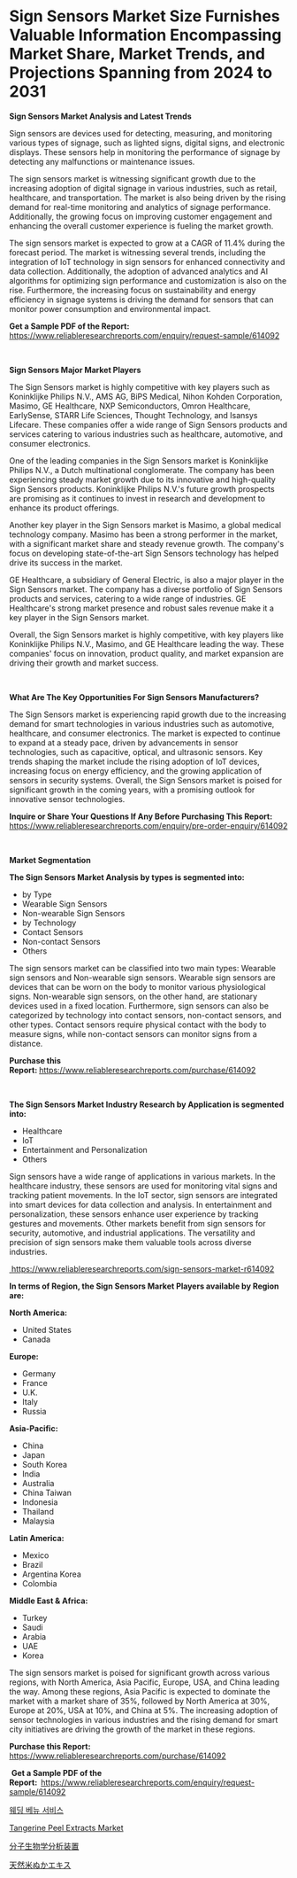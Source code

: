 <p><h1>Sign Sensors Market Size Furnishes Valuable Information Encompassing Market Share, Market Trends, and Projections Spanning from 2024 to 2031</h1></p><p><strong>Sign Sensors Market Analysis and Latest Trends</strong></p>
<p><p>Sign sensors are devices used for detecting, measuring, and monitoring various types of signage, such as lighted signs, digital signs, and electronic displays. These sensors help in monitoring the performance of signage by detecting any malfunctions or maintenance issues.</p><p>The sign sensors market is witnessing significant growth due to the increasing adoption of digital signage in various industries, such as retail, healthcare, and transportation. The market is also being driven by the rising demand for real-time monitoring and analytics of signage performance. Additionally, the growing focus on improving customer engagement and enhancing the overall customer experience is fueling the market growth.</p><p>The sign sensors market is expected to grow at a CAGR of 11.4% during the forecast period. The market is witnessing several trends, including the integration of IoT technology in sign sensors for enhanced connectivity and data collection. Additionally, the adoption of advanced analytics and AI algorithms for optimizing sign performance and customization is also on the rise. Furthermore, the increasing focus on sustainability and energy efficiency in signage systems is driving the demand for sensors that can monitor power consumption and environmental impact.</p></p>
<p><strong>Get a Sample PDF of the Report:&nbsp;</strong> <a href="https://www.reliableresearchreports.com/enquiry/request-sample/614092">https://www.reliableresearchreports.com/enquiry/request-sample/614092</a></p>
<p>&nbsp;</p>
<p><strong>Sign Sensors Major Market Players</strong></p>
<p><p>The Sign Sensors market is highly competitive with key players such as Koninklijke Philips N.V., AMS AG, BiPS Medical, Nihon Kohden Corporation, Masimo, GE Healthcare, NXP Semiconductors, Omron Healthcare, EarlySense, STARR Life Sciences, Thought Technology, and Isansys Lifecare. These companies offer a wide range of Sign Sensors products and services catering to various industries such as healthcare, automotive, and consumer electronics.</p><p>One of the leading companies in the Sign Sensors market is Koninklijke Philips N.V., a Dutch multinational conglomerate. The company has been experiencing steady market growth due to its innovative and high-quality Sign Sensors products. Koninklijke Philips N.V.'s future growth prospects are promising as it continues to invest in research and development to enhance its product offerings.</p><p>Another key player in the Sign Sensors market is Masimo, a global medical technology company. Masimo has been a strong performer in the market, with a significant market share and steady revenue growth. The company's focus on developing state-of-the-art Sign Sensors technology has helped drive its success in the market.</p><p>GE Healthcare, a subsidiary of General Electric, is also a major player in the Sign Sensors market. The company has a diverse portfolio of Sign Sensors products and services, catering to a wide range of industries. GE Healthcare's strong market presence and robust sales revenue make it a key player in the Sign Sensors market.</p><p>Overall, the Sign Sensors market is highly competitive, with key players like Koninklijke Philips N.V., Masimo, and GE Healthcare leading the way. These companies' focus on innovation, product quality, and market expansion are driving their growth and market success.</p></p>
<p>&nbsp;</p>
<p><strong>What Are The Key Opportunities For Sign Sensors Manufacturers?</strong></p>
<p><p>The Sign Sensors market is experiencing rapid growth due to the increasing demand for smart technologies in various industries such as automotive, healthcare, and consumer electronics. The market is expected to continue to expand at a steady pace, driven by advancements in sensor technologies, such as capacitive, optical, and ultrasonic sensors. Key trends shaping the market include the rising adoption of IoT devices, increasing focus on energy efficiency, and the growing application of sensors in security systems. Overall, the Sign Sensors market is poised for significant growth in the coming years, with a promising outlook for innovative sensor technologies.</p></p>
<p><strong>Inquire or Share Your Questions If Any Before Purchasing This Report:</strong> <a href="https://www.reliableresearchreports.com/enquiry/pre-order-enquiry/614092">https://www.reliableresearchreports.com/enquiry/pre-order-enquiry/614092</a></p>
<p>&nbsp;</p>
<p><strong>Market Segmentation</strong></p>
<p><strong>The Sign Sensors Market Analysis by types is segmented into:</strong></p>
<p><ul><li>by Type</li><li>Wearable Sign Sensors</li><li>Non-wearable Sign Sensors</li><li>by Technology</li><li>Contact Sensors</li><li>Non-contact Sensors</li><li>Others</li></ul></p>
<p><p>The sign sensors market can be classified into two main types: Wearable sign sensors and Non-wearable sign sensors. Wearable sign sensors are devices that can be worn on the body to monitor various physiological signs. Non-wearable sign sensors, on the other hand, are stationary devices used in a fixed location. Furthermore, sign sensors can also be categorized by technology into contact sensors, non-contact sensors, and other types. Contact sensors require physical contact with the body to measure signs, while non-contact sensors can monitor signs from a distance.</p></p>
<p><strong>Purchase this Report:&nbsp;</strong><a href="https://www.reliableresearchreports.com/purchase/614092">https://www.reliableresearchreports.com/purchase/614092</a></p>
<p>&nbsp;</p>
<p><strong>The Sign Sensors Market Industry Research by Application is segmented into:</strong></p>
<p><ul><li>Healthcare</li><li>IoT</li><li>Entertainment and Personalization</li><li>Others</li></ul></p>
<p><p>Sign sensors have a wide range of applications in various markets. In the healthcare industry, these sensors are used for monitoring vital signs and tracking patient movements. In the IoT sector, sign sensors are integrated into smart devices for data collection and analysis. In entertainment and personalization, these sensors enhance user experience by tracking gestures and movements. Other markets benefit from sign sensors for security, automotive, and industrial applications. The versatility and precision of sign sensors make them valuable tools across diverse industries.</p></p>
<p><a href="https://www.reliableresearchreports.com/sign-sensors-market-r614092">&nbsp;https://www.reliableresearchreports.com/sign-sensors-market-r614092</a></p>
<p><strong>In terms of Region, the Sign Sensors Market Players available by Region are:</strong></p>
<p>
    <p> <strong> North America: </strong>
        <ul>
            <li>United States</li>
            <li>Canada</li>
        </ul>
        </p> 
    <p> <strong> Europe: </strong>
        <ul>
            <li>Germany</li>
            <li>France</li>
            <li>U.K.</li>
            <li>Italy</li>
            <li>Russia</li>
        </ul>
        </p> 
    <p> <strong> Asia-Pacific: </strong>
        <ul>
            <li>China</li>
            <li>Japan</li>
            <li>South Korea</li>
            <li>India</li>
            <li>Australia</li>
            <li>China Taiwan</li>
            <li>Indonesia</li>
            <li>Thailand</li>
            <li>Malaysia</li>
        </ul>
        </p> 
    <p> <strong> Latin America: </strong>
        <ul>
            <li>Mexico</li>
            <li>Brazil</li>
            <li>Argentina Korea</li>
            <li>Colombia</li>
        </ul>
        </p> 
    <p> <strong> Middle East & Africa: </strong>
        <ul>
            <li>Turkey</li>
            <li>Saudi</li>
            <li>Arabia</li>
            <li>UAE</li>
            <li>Korea</li>
        </ul>
    </p>
    </p>
<p><p>The sign sensors market is poised for significant growth across various regions, with North America, Asia Pacific, Europe, USA, and China leading the way. Among these regions, Asia Pacific is expected to dominate the market with a market share of 35%, followed by North America at 30%, Europe at 20%, USA at 10%, and China at 5%. The increasing adoption of sensor technologies in various industries and the rising demand for smart city initiatives are driving the growth of the market in these regions.</p></p>
<p><strong>Purchase this Report: </strong><a href="https://www.reliableresearchreports.com/purchase/614092">https://www.reliableresearchreports.com/purchase/614092</a></p>
<p>&nbsp;<strong>Get a Sample PDF of the Report:&nbsp;&nbsp;</strong><a href="https://www.reliableresearchreports.com/enquiry/request-sample/614092">https://www.reliableresearchreports.com/enquiry/request-sample/614092</a></p>
<p><strong></strong></p>
<p><p><a href="https://github.com/vsoq0zknh59/Market-Research-Report-List-2/blob/main/458854391087.md">웨딩 베뉴 서비스</a></p><p><a href="https://github.com/lbird53714/Market-Research-Report-List-4/blob/main/tangerine-peel-extracts-market.md">Tangerine Peel Extracts Market</a></p><p><a href="https://github.com/VinceMarvin1/Market-Research-Report-List-1/blob/main/4519256107335.md">分子生物学分析装置</a></p><p><a href="https://github.com/dadanedu33/Market-Research-Report-List-1/blob/main/970198799727.md">天然米ぬかエキス</a></p></p>